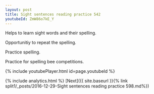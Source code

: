 ```yaml
---
layout: post
title: Sight sentences reading practice 542
youtubeId: ZmW86o7kE_Y
---
```

 
 
Helps to learn sight words and their spelling.

Opportunitiy to repeat the spelling. 

Practice spelling. 
 
Practice for spelling bee competitions. 
 
{% include youtubePlayer.html id=page.youtubeId %}
 
 
{% include analytics.html %} 
[Next]({{ site.baseurl }}{% link  split1/_posts/2016-12-29-Sight sentences reading practice 598.md%})
 
